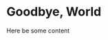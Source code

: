 <!--
  title: Goodbye, World
  author: Nico Greco
  live: August 1, 2021 12:00:00
-->

# Goodbye, World

Here be some content
